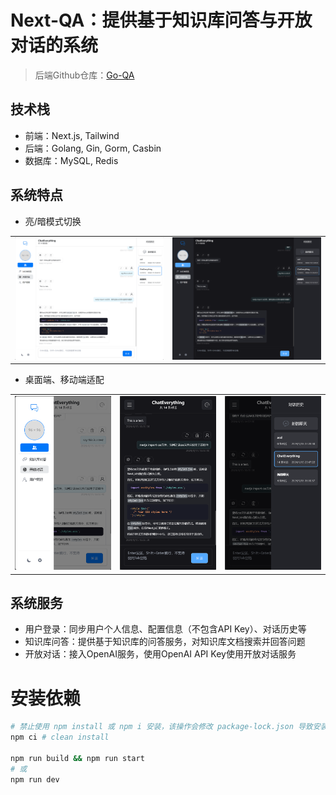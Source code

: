 # Next-QA：提供基于知识库问答与开放对话的系统

> 后端Github仓库：[Go-QA](https://github.com/shijiahao314/go-qa)

## 技术栈

- 前端：Next.js, Tailwind
- 后端：Golang, Gin, Gorm, Casbin
- 数据库：MySQL, Redis

## 系统特点

- 亮/暗模式切换

|                                    |                                   |
| ---------------------------------- | --------------------------------- |
| ![light mode](/images/image-0.png) | ![dark mode](/images/image-1.png) |

- 桌面端、移动端适配

|                                      |                                     |                                           |
| ------------------------------------ | ----------------------------------- | ----------------------------------------- |
| ![light mode](/images/image-2-1.png) | ![dark mode](/images/image-2-2.png) | ![mobile behavior](/images/image-2-3.png) |

## 系统服务

- 用户登录：同步用户个人信息、配置信息（不包含API Key）、对话历史等
- 知识库问答：提供基于知识库的问答服务，对知识库文档搜索并回答问题
- 开放对话：接入OpenAI服务，使用OpenAI API Key使用开放对话服务

# 安装依赖

```bash
# 禁止使用 npm install 或 npm i 安装，该操作会修改 package-lock.json 导致安装依赖的版本不同
npm ci # clean install

npm run build && npm run start
# 或
npm run dev
```
